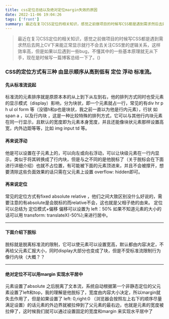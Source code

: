 ```yaml
---
title: css定位总结以及绝对定位margin失效的原因
date: 2022-11-06 19:04:26
tags: ['front']
summary: 最近在复习CSS定位的相关知识，感觉之前做项目的时候写CSS都是遇到需求然后去网上CV下来能正常显示就行不会去关注CSS里的逻辑关系，这样效率高，但是如果以后遇到一些bug，不懂其中的一些基本原理就无从下手，现在是时候写一篇博客总结一下了
---
```


> 最近在复习CSS定位的相关知识，感觉之前做项目的时候写CSS都是遇到需求然后去网上CV下来能正常显示就行不会去关注CSS里的逻辑关系，这样效率高，但是如果以后遇到一些bug，不懂其中的一些基本原理就无从下手，现在是时候写一篇博客总结一下了。()

### CSS的定位方式有三种  由显示顺序从高到低有 定位 浮动 标准流。



#### 先从标准流说起

标准流的元素排序就是原原本本的从上到下从左到右，他的排列方式同时也受元素的显示模式（display）影响，分为块状，即一个元素就占一行，常见的有div hr p h ul ol form 等（没错h和p也是块状，我之前一直以为他是行内元素），行状 如 span a ，以及行内块 ，这是一种比较特殊的排列方式，它可以与其他行内块元素在同一行显示，且默认的宽度即为元素本身宽度，并且还能像块状元素那样设置高宽，内外边距等等，比如 img input td 等。

#### 再来说浮动

  他是可以设置在子元素上的，可以向左或向右浮动，可以让块级元素在一行内显示，类似于将其转换成了行内块，但是与之不同的是他脱标了（关于脱标会在下面进行详细介绍）也就不占位置，有可能被下面的元素顶进来，并且不会被撑开，想要清除这些负面效果的话只需在父元素上设置 overflow: hidden即可。

#### 再来说定位 

 常见的定位方式有fixed absolute relative ，他们之间大致区别没什么好说的，需要注意的有absolute是会脱标的而relative不会，这也就是父相子绝的由来。
定位可以总结为 定位模式+偏移  偏移可以设置为 left：50%  如果不知道元素的大小的话可以用 transform: translateX(-50%);来进行居中。



********************

#### 下面介绍下脱标

 脱标就是脱离标准流的限制，它可以使元素可以设置宽高，默认都由内容决定，不再给父元素汇报大小，同时display大部分也变成了块，但是不受标准流限制行为像行内块（大概？？



*******************



#### 绝对定位不可以用margin  实现水平居中

元素设置了absolute 之后脱离了文本流，系统自动根据第一个非静态定位的父元素设置了left和top，我的理解是他脱标了，宽度由内容大小决定，所以margin就失去作用了，但是如果设置了 left: 0,right:0 （浏览器会按照左上右下的顺序尽量满足设置）的话元素的外边界就被拉伸到了父元素的最右边，也就是元素的宽度被拉伸了，这时候我们就可以通过设置固定的宽度和margin 来实现水平居中了
